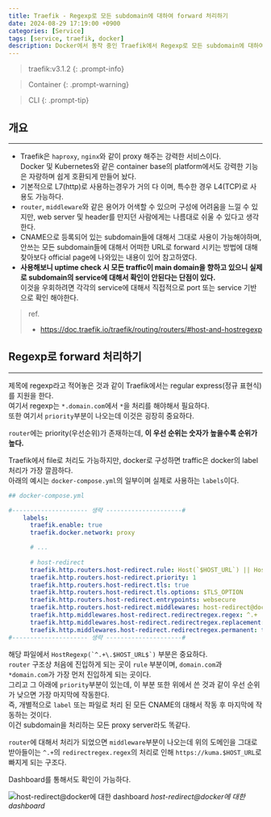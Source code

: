 ```yaml
---
title: Traefik - Regexp로 모든 subdomain에 대하여 forward 처리하기
date: 2024-08-29 17:19:00 +0900
categories: [Service]
tags: [service, traefik, docker]
description: Docker에서 동작 중인 Traefik에서 Regexp로 모든 subdomain에 대하여 forward 처리하는 방법이다.
---
```


>traefik:v3.1.2
{: .prompt-info}

>Container
{: .prompt-warning}

>CLI
{: .prompt-tip}

## 개요
---

* Traefik은 `haproxy`, `nginx`와 같이 proxy 해주는 강력한 서비스이다.  
  Docker 및 Kubernetes와 같은 container base의 platform에서도 강력한 기능은 자랑하며 쉽게 호환되게 만들어 놨다.
* 기본적으로 L7(http)로 사용하는경우가 거의 다 이며, 특수한 경우 L4(TCP)로 사용도 가능하다.
* `router`, `middleware`와 같은 용어가 어색할 수 있으머 구성에 어려움을 느낄 수 있지만, web server 및 header를 만지던 사람에게는 나름대로 쉬울 수 있다고 생각한다.
* CNAME으로 등록되어 있는 subdomain들에 대해서 그대로 사용이 가능해야하며, 안쓰는 모든 subdomain들에 대해서 어떠한 URL로 forward 시키는 방법에 대해 찾아보다 official page에 나와있는 내용이 있어 참고하였다.
* **사용해보니 uptime check 시 모든 traffic이 main domain을 향하고 있으니 실제로 subdomain의 service에 대해서 확인이 안된다는 단점이 있다.**  
  이것을 우회하려면 각각의 service에 대해서 직접적으로 port 또는 service 기반으로 확인 해야한다.

> ref.  
> - <https://doc.traefik.io/traefik/routing/routers/#host-and-hostregexp>

## Regexp로 forward 처리하기
---

제목에 regexp라고 적어놓은 것과 같이 Traefik에서는 regular express(정규 표현식)를 지원을 한다.  
여기서 regexp는 `*.domain.com`에서 `*`을 처리를 해야해서 필요하다.  
또한 여기서 `priority`부분이 나오는데 이것은 굉장히 중요하다.

`router`에는 priority(우선순위)가 존재하는데, **이 우선 순위는 숫자가 높을수록 순위가 높다.**

Traefik에서 file로 처리도 가능하지만, docker로 구성하면 traffic은 docker의 label 처리가 가장 깔끔하다.  
아래의 예시는 `docker-compose.yml`의 일부이며 실제로 사용하는 `labels`이다. 

```yaml
## docker-compose.yml

#--------------------- 생략 ---------------------#
    labels:
      traefik.enable: true
      traefik.docker.network: proxy

      # ...
      
      # host-redirect
      traefik.http.routers.host-redirect.rule: Host(`$HOST_URL`) || HostRegexp(`^.+\.$HOST_URL$`)
      traefik.http.routers.host-redirect.priority: 1
      traefik.http.routers.host-redirect.tls: true
      traefik.http.routers.host-redirect.tls.options: $TLS_OPTION
      traefik.http.routers.host-redirect.entrypoints: websecure
      traefik.http.routers.host-redirect.middlewares: host-redirect@docker
      traefik.http.middlewares.host-redirect.redirectregex.regex: ^.+
      traefik.http.middlewares.host-redirect.redirectregex.replacement: https://kuma.$HOST_URL
      traefik.http.middlewares.host-redirect.redirectregex.permanent: true
#--------------------- 생략 ---------------------#
```

해당 파일에서 ``HostRegexp(`^.+\.$HOST_URL$`)`` 부분은 중요하다.  
`router` 구조상 처음에 진입하게 되는 곳이 `rule` 부분이며, `domain.com`과 `*domain.com`가 가장 먼저 진입하게 되는 곳이다.  
그리고 그 아래에 `priority`부분이 있는데, 이 부분 또한 위에서 쓴 것과 같이 우선 순위가 낮으면 가장 마지막에 작동한다.  
즉, 개별적으로 `label` 또는 파일로 처리 된 모든 CNAME의 대해서 작동 후 마지막에 작동하는 것이다.  
이건 subdomain을 처리하는 모든 proxy server라도 똑같다.

`router`에 대해서 처리가 되었으면 `middleware`부분이 나오는데 위의 도메인을 그대로 받아들이는 `^.+`의 `redirectregex.regex`의 처리로 인해 `https://kuma.$HOST_URL`로 빠지게 되는 구조다.

Dashboard를 통해서도 확인이 가능하다.

![host-redirect@docker에 대한 dashboard](/assets/img/post/service/2024-08-29-traefik-forward_all_subdomain_with_regexp/1.png)
_host-redirect@docker에 대한 dashboard_